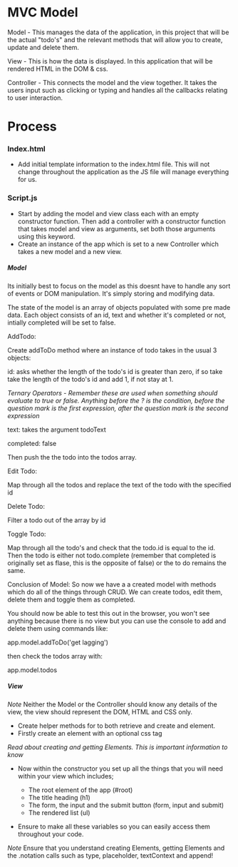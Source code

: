 <h1 align="centre">MVC Model</h1>

Model - This manages the data of the application, in this project that will be the actual "todo's" and the relevant methods that will allow you to create, update and delete them.

View - This is how the data is displayed. In this application that will be rendered HTML in the DOM & css.

Controller - This connects the model and the view together. It takes the users input such as clicking or typing and handles all the callbacks relating to user interaction.

<h1 align="centre">Process</h1>

<h3 align="centre">Index.html</h3>

- Add initial template information to the index.html file. This will not change throughout the application as the JS file will manage everything for us.

<h3 align="centre">Script.js</h3>

- Start by adding the model and view class each with an empty constructor function. Then add a controller with a constructor function that takes model and view as arguments, set both those arguments using this keyword.
- Create an instance of the app which is set to a new Controller which takes a new model and a new view.

<h5 align="centre">Model</h5>

Its initially best to focus on the model as this doesnt have to handle any sort of events or DOM manipulation. It's simply storing and modifying data.

The state of the model is an array of objects populated with some pre made data. Each object consists of an id, text and whether it's completed or not, intially completed will be set to false.

AddTodo:

Create addToDo method where an instance of todo takes in the usual 3 objects:

id: asks whether the length of the todo's id is greater than zero, if so take take the length of the todo's id and add 1, if not stay at 1.

_Ternary Operators - Remember these are used when something should evaluate to true or false. Anything before the ? is the condition, before the question mark is the first expression, after the question mark is the second expression_

text: takes the argument todoText

completed: false

Then push the the todo into the todos array.

Edit Todo:

Map through all the todos and replace the text of the todo with the specified id

Delete Todo:

Filter a todo out of the array by id

Toggle Todo:

Map through all the todo's and check that the todo.id is equal to the id. Then the todo is either not todo.complete (remember that completed is originally set as flase, this is the opposite of false) or the to do remains the same.

Conclusion of Model: So now we have a a created model with methods which do all of the things through CRUD. We can create todos, edit them, delete them and toggle them as completed.

You should now be able to test this out in the browser, you won't see anything because there is no view but you can use the console to add and delete them using commands like:

app.model.addToDo('get lagging')

then check the todos array with:

app.model.todos

<h5 align="centre">View</h5>

_Note_ Neither the Model or the Controller should know any details of the view, the view should represent the DOM, HTML and CSS only.

- Create helper methods for to both retrieve and create and element.
- Firstly create an element with an optional css tag

_Read about creating and getting Elements. This is important information to know_

- Now within the constructor you set up all the things that you will need within your view which includes;

  - The root element of the app (#root)
  - The title heading (h1)
  - The form, the input and the submit button (form, input and submit)
  - The rendered list (ul)

- Ensure to make all these variables so you can easily access them throughout your code.

_Note_ Ensure that you understand creating Elements, getting Elements and the .notation calls such as type, placeholder, textContext and append!
